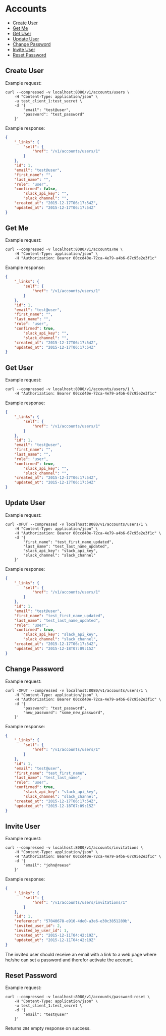 # Accounts

* [Create User](#create-user)
* [Get Me](#get-me)
* [Get User](#get-user)
* [Update User](#update-user)
* [Change Password](#change-password)
* [Invite User](#invite-user)
* [Reset Password](#reset-password)

## Create User

Example request:

```
curl --compressed -v localhost:8080/v1/accounts/users \
	-H "Content-Type: application/json" \
	-u test_client_1:test_secret \
	-d '{
		"email": "test@user",
		"password": "test_password"
	}'
```

Example response:

```json
{
    "_links": {
        "self": {
            "href": "/v1/accounts/users/1"
        }
    },
    "id": 1,
    "email": "test@user",
    "first_name": "",
    "last_name": "",
    "role": "user",
    "confirmed": false,
		"slack_api_key": "",
		"slack_channel": "",
    "created_at": "2015-12-17T06:17:54Z",
    "updated_at": "2015-12-17T06:17:54Z"
}
```

## Get Me

Example request:

```
curl --compressed -v localhost:8080/v1/accounts/me \
	-H "Content-Type: application/json" \
	-H "Authorization: Bearer 00ccd40e-72ca-4e79-a4b6-67c95e2e3f1c"
```

Example response:

```json
{
    "_links": {
        "self": {
            "href": "/v1/accounts/users/1"
        }
    },
    "id": 1,
    "email": "test@user",
    "first_name": "",
    "last_name": "",
    "role": "user",
    "confirmed": true,
		"slack_api_key": "",
		"slack_channel": "",
    "created_at": "2015-12-17T06:17:54Z",
    "updated_at": "2015-12-17T06:17:54Z"
}
```

## Get User

Example request:

```
curl --compressed -v localhost:8080/v1/accounts/users/1 \
	-H "Authorization: Bearer 00ccd40e-72ca-4e79-a4b6-67c95e2e3f1c"
```

Example response:

```json
{
    "_links": {
        "self": {
            "href": "/v1/accounts/users/1"
        }
    },
    "id": 1,
    "email": "test@user",
    "first_name": "",
    "last_name": "",
    "role": "user",
    "confirmed": true,
		"slack_api_key": "",
		"slack_channel": "",
    "created_at": "2015-12-17T06:17:54Z",
    "updated_at": "2015-12-17T06:17:54Z"
}
```

## Update User

Example request:

```
curl -XPUT --compressed -v localhost:8080/v1/accounts/users/1 \
	-H "Content-Type: application/json" \
	-H "Authorization: Bearer 00ccd40e-72ca-4e79-a4b6-67c95e2e3f1c" \
	-d '{
		"first_name": "test_first_name_updated",
		"last_name": "test_last_name_updated",
		"slack_api_key": "slack_api_key",
		"slack_channel": "slack_channel"
	}'
```

Example response:

```json
{
    "_links": {
        "self": {
            "href": "/v1/accounts/users/1"
        }
    },
    "id": 1,
    "email": "test@user",
    "first_name": "test_first_name_updated",
    "last_name": "test_last_name_updated",
    "role": "user",
    "confirmed": true,
		"slack_api_key": "slack_api_key",
		"slack_channel": "slack_channel",
    "created_at": "2015-12-17T06:17:54Z",
    "updated_at": "2015-12-18T07:09:15Z"
}
```

## Change Password

Example request:

```
curl -XPUT --compressed -v localhost:8080/v1/accounts/users/1 \
	-H "Content-Type: application/json" \
	-H "Authorization: Bearer 00ccd40e-72ca-4e79-a4b6-67c95e2e3f1c" \
	-d '{
		"password": "test_password",
		"new_password": "some_new_password",
	}'
```

Example response:

```json
{
    "_links": {
        "self": {
            "href": "/v1/accounts/users/1"
        }
    },
    "id": 1,
    "email": "test@user",
    "first_name": "test_first_name",
    "last_name": "test_last_name",
    "role": "user",
    "confirmed": true,
		"slack_api_key": "slack_api_key",
		"slack_channel": "slack_channel",
    "created_at": "2015-12-17T06:17:54Z",
    "updated_at": "2015-12-18T07:09:15Z"
}
```

## Invite User

Example request:

```
curl --compressed -v localhost:8080/v1/accounts/invitations \
	-H "Content-Type: application/json" \
	-H "Authorization: Bearer 00ccd40e-72ca-4e79-a4b6-67c95e2e3f1c" \
	-d '{
		"email": "john@reese"
	}'
```

Example response:

```json
{
    "_links": {
        "self": {
            "href": "/v1/accounts/users/invitations/1"
        }
    },
    "id": 1,
    "reference": "57040678-e910-4de0-a3e6-e30c3851289b",
    "invited_user_id": 2,
    "invited_by_user_id": 1,
    "created_at": "2015-12-11T04:42:19Z",
    "updated_at": "2015-12-11T04:42:19Z"
}
```

The invited user should receive an email with a link to a web page where he/she can set a password and therefor activate the account.

## Reset Password

Example request:

```
curl --compressed -v localhost:8080/v1/accounts/password-reset \
	-H "Content-Type: application/json" \
	-u test_client_1:test_secret \
	-d '{
		"email": "test@user"
	}'
```

Returns `204` empty response on success.
